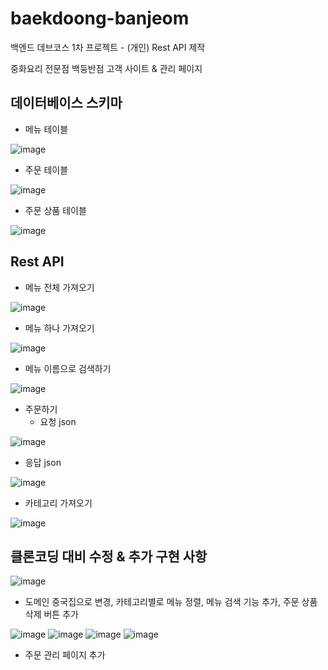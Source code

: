 # baekdoong-banjeom
백엔드 데브코스 1차 프로젝트 - (개인) Rest API 제작

중화요리 전문점 백둥반점 고객 사이트 & 관리 페이지

## 데이터베이스 스키마
- 메뉴 테이블

![image](https://user-images.githubusercontent.com/62789083/167266224-017ab3ae-a7e9-4a99-bf31-9c8f04021bc5.png)
- 주문 테이블

![image](https://user-images.githubusercontent.com/62789083/167266241-cf77033c-95e9-4ccd-b17b-ed4e90871b1f.png)
- 주문 상품 테이블

![image](https://user-images.githubusercontent.com/62789083/167266249-fb0d7f9b-14c3-45ff-b8d9-13c5e329891a.png)

## Rest API
- 메뉴 전체 가져오기

![image](https://user-images.githubusercontent.com/62789083/167266305-3f5b5c87-1601-4647-bbaa-bbdf2c069702.png)
- 메뉴 하나 가져오기

![image](https://user-images.githubusercontent.com/62789083/167266337-c04c4392-803e-4e7a-bf95-c66819a3c539.png)
- 메뉴 이름으로 검색하기

![image](https://user-images.githubusercontent.com/62789083/167266359-5228032b-f938-422d-a5ef-f6b3c115057c.png)
- 주문하기
   - 요청 json
 
![image](https://user-images.githubusercontent.com/62789083/167266520-7795145e-6f7b-47c2-b456-acd94d4da320.png)
   - 응답 json
 
 ![image](https://user-images.githubusercontent.com/62789083/167266533-24edeeeb-2571-45ea-85df-5394e29a69d5.png)

- 카테고리 가져오기

![image](https://user-images.githubusercontent.com/62789083/167266768-455e77e3-4268-41f2-94a7-f3096227d8d5.png)

## 클론코딩 대비 수정 & 추가 구현 사항
![image](https://user-images.githubusercontent.com/62789083/167266652-02d655da-55f2-41e8-8d31-89e1d15e482f.png)
- 도메인 중국집으로 변경, 카테고리별로 메뉴 정렬, 메뉴 검색 기능 추가, 주문 상품 삭제 버튼 추가

![image](https://user-images.githubusercontent.com/62789083/167266702-768ce876-d17b-4f65-921e-6d1aa023f828.png)
![image](https://user-images.githubusercontent.com/62789083/167266709-728d8b12-b5d0-4094-b1e5-370304ffc396.png)
![image](https://user-images.githubusercontent.com/62789083/167266718-dd5ddb52-78e8-485d-9f0c-189b7d280318.png)
![image](https://user-images.githubusercontent.com/62789083/167266728-a34b9627-d3f6-4db3-8bf1-9ee49c12d84f.png)
- 주문 관리 페이지 추가
